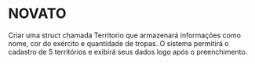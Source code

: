 # NOVATO
Criar uma struct chamada Territorio que armazenará informações como nome, cor do exército e quantidade de tropas. O sistema permitirá o cadastro de 5 territórios e exibirá seus dados logo após o preenchimento.
